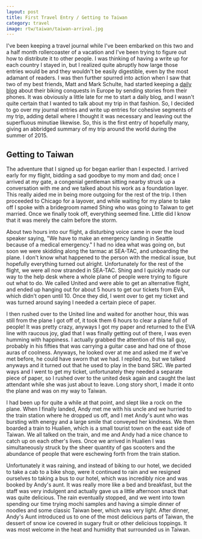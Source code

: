 ```yaml
---
layout: post
title: First Travel Entry / Getting to Taiwan
category: travel
image: rtw/taiwan/taiwan-arrival.jpg
---
```


I've been keeping a travel journal while I've been embarked on this
two and a half month rollercoaster of a vacation and I've been trying
to figure out how to distribute it to other people. I was thinking of
having a write up for each country I stayed in, but I realized quite
abruptly how large those entries would be and they wouldn't be easily
digestible, even by the most adamant of readers. I was then further
spurred into action when I saw that two of my best friends, Matt and
Mark Schulte, had started keeping a [daily blog](http://blog.mjs.pw) 
about their biking conquests in Europe by sending stories from their
phones. It was obviously a little late for me to start a daily blog,
and I wasn't quite certain that I wanted to talk about my trip in that
fashion. So, I decided to go over my journal entries and write up
entries for cohesive segments of my trip, adding detail where I
thought it was necessary and leaving out the superfluous minutiae
likewise. So, this is the first entry of hopefully many, giving an
abbridged summary of my trip around the world during the summer of
2015.

## Getting to Taiwan

The adventure that I signed up for began earlier than I expected. I
arrived early for my flight, bidding a sad goodbye to my mom and
dad; once I arrived at my gate, a congenial gentleman sitting 
nearby struck up a conversation with me and we talked about his 
work as a foundation layer. This really aided me in being more
outgoing for the rest of the trip. I then proceeded to Chicago for a
layover, and while waiting for my plane to take off I spoke with a
bridegroom named Shing who was going to Taiwan to get married. Once we
finally took off, everything seemed fine. Little did I know that it
was merely the calm before the storm.

About two hours into our flight, a disturbing voice came in over the
loud speaker saying, "We have to make an emergency landing in
Seattle because of a medical emergency." I had no idea what was going
on, but soon we were skidding along the tarmac at SEA-TAC, and
unboarding the plane. I don't know what happened to the person with
the medical issue, but hopefully everything turned out alright.
Unfortunately for the rest of the flight, we were all now stranded in
SEA-TAC. Shing and I quickly made our way to the help desk where a
whole plane of people were trying to figure out what to do. We called
United and were able to get an alternative flight, and ended up
hanging out for about 5 hours to get our tickets from EVA, which
didn't open until 10. Once they did, I went over to get my ticket and
was turned around saying I needed a certain piece of paper. 

I then
rushed over to the United line and waited for another hour, this was
still from the plane I got off of, it took them 6 hours to clear a
plane full of people! It was pretty crazy, anyways I got my paper and
returned to the EVA line with raucous joy, glad that I was finally
getting out of there, I was even humming with happiness. I actually
grabbed the attention of this tall guy, probably in his fifties that
was carrying a guitar case and had one of those auras of coolness.
Anyways, he looked over at me and asked me if we've met before, he
could have sworn that we had. I replied no, but we talked anyways and
it turned out that he used to play in the band SRC. We parted ways and
I went to get my ticket, unfortunately they needed a separate piece of
paper, so I rushed over to the united desk again and caught the last
attendant while she was just about to leave. Long story short, I made
it onto the plane and was on my way to Taiwan.

I had been up for quite a while at that point, and slept like a rock
on the plane. When I finally landed, Andy met me with his uncle and we
hurried to the train station where he dropped us off, and I met Andy's
aunt who was bursting with energy and a large smile that conveyed her
kindness. We then boarded a train to Hualien, which is a small tourist
town on the east side of Taiwan. We all talked on the train, and me
and Andy had a nice chance to catch up on each other's lives. Once we
arrived in Hualien I was simultaneously struck by the sheer quantity
of gas scooters and the abundance of people that were eschewing forth
from the train station. 

Unfortunately it was raining, and instead of
biking to our hotel, we decided to take a cab to a bike shop, were it
continued to rain and we resigned ourselves to taking a bus to our
hotel, which was incredibly nice and was booked by Andy's aunt. It was
really more like a bed and breakfast, but the staff was very indulgent
and actually gave us a little afternoon snack that was quite
delicious. The rain eventually stopped, and we went into town spending 
our time trying mochi samples and having a simple dinner of noodles
and some classic Taiwan beer, which was very light. After dinner,
Andy's Aunt introduced us to one of the most delicious parts of Taiwan,
the dessert of snow ice covered in sugary fruit or other delicious
toppings. It was most welcome in the heat and humidity that surrounded
us in Taiwan.
